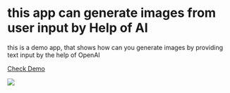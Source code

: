 # this app can generate images from user input by Help of AI 

this is a demo app, that shows how can you generate images by providing text input by the help of OpenAI


[Check Demo](https://image-factory.zeersign.com)

<img src="https://i.imgur.com/8gJPgKC.png" />
